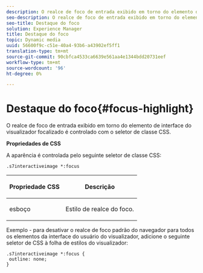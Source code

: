 ```yaml
---
description: O realce de foco de entrada exibido em torno do elemento de interface do visualizador focalizado é controlado com o seletor de classe CSS.
seo-description: O realce de foco de entrada exibido em torno do elemento de interface do visualizador focalizado é controlado com o seletor de classe CSS.
seo-title: Destaque do foco
solution: Experience Manager
title: Destaque do foco
topic: Dynamic media
uuid: 56600f9c-c51e-40a4-93b6-a43902ef5ff1
translation-type: tm+mt
source-git-commit: 90cbfca4533ca6639e561aa4e1344bdd20731eef
workflow-type: tm+mt
source-wordcount: '96'
ht-degree: 0%

---
```



# Destaque do foco{#focus-highlight}

O realce de foco de entrada exibido em torno do elemento de interface do visualizador focalizado é controlado com o seletor de classe CSS.

<!--<a id="section_061E550C1C1D4DB2BD663A898895B38C"></a>-->

**Propriedades de CSS**

A aparência é controlada pelo seguinte seletor de classe CSS:

```
.s7interactiveimage *:focus
```

<table id="table_94EE3F5BBE4547C0B4943471CEE7EDE4"> 
 <thead> 
  <tr> 
   <th colname="col1" class="entry"> <p> Propriedade CSS </p> </th> 
   <th colname="col2" class="entry"> <p>Descrição </p> </th> 
  </tr> 
 </thead>
 <tbody> 
  <tr> 
   <td colname="col1"> <p> <span class="codeph"> esboço  </span> </p> </td> 
   <td colname="col2"> <p>Estilo de realce do foco. </p> </td> 
  </tr> 
 </tbody> 
</table>

Exemplo - para desativar o realce de foco padrão do navegador para todos os elementos da interface do usuário do visualizador, adicione o seguinte seletor de CSS à folha de estilos do visualizador:

```
.s7interactiveimage *:focus { 
 outline: none; 
}
```

